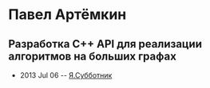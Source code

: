 # Павел Артёмкин

## Разработка C++ API для реализации алгоритмов на больших графах
- 2013 Jul 06 -- [Я.Субботник](https://events.yandex.ru/lib/talks/962/)    

